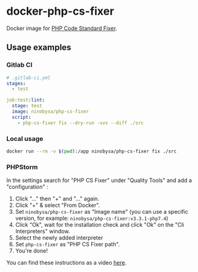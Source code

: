 # docker-php-cs-fixer
Docker image for [PHP Code Standard Fixer](https://cs.symfony.com/).

## Usage examples
### Gitlab CI

``` yml
# .gitlab-ci.yml
stages:
  - test

job:test:lint:
  stage: test
  image: ninobysa/php-cs-fixer
  script:
    - php-cs-fixer fix --dry-run -vvv --diff ./src
```

### Local usage

``` bash
docker run --rm -v $(pwd):/app ninobysa/php-cs-fixer fix ./src
```

### PHPStorm

In the settings search for "PHP CS Fixer" under "Quality Tools" and add a "configuration" :

1) Click "..." then "+" and "..." again.
2) Click "+" & select "From Docker".
3) Set `ninobysa/php-cs-fixer` as "Image name" (you can use a specific version, for example: `ninobysa/php-cs-fixer:v3.3.1-php7.4`)
4) Click "Ok", wait for the installation check and click "Ok" on the "Cli Interpreters" window.
5) Select the newly added interpreter
6) Set `php-cs-fixer` as "PHP CS Fixer path".
7) You're done!

You can find these instructions as a video [here](https://peertube.fr/videos/embed/16c45684-5c74-4640-be3c-da5aa1b5ef3c?title=0&peertubeLink=0).
